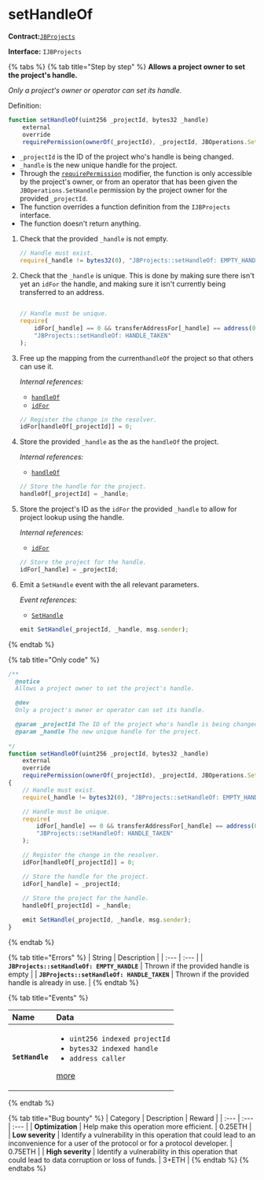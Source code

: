 # setHandleOf

**Contract:**[`JBProjects`](../)

**Interface:** `IJBProjects`

{% tabs %}
{% tab title="Step by step" %}
**Allows a project owner to set the project's handle.**

_Only a project's owner or operator can set its handle._  
  
Definition:

```javascript
function setHandleOf(uint256 _projectId, bytes32 _handle)
    external
    override
    requirePermission(ownerOf(_projectId), _projectId, JBOperations.SetHandle)
```

* `_projectId` is the ID of the project who's handle is being changed.
* `_handle` is the new unique handle for the project.
* Through the [`requirePermission`](../../jboperatable/modifiers/requirepermission.md) modifier, the function is only accessible by the project's owner, or from an operator that has been given the `JBOperations.SetHandle` permission by the project owner for the provided `_projectId`.
* The function overrides a function definition from the `IJBProjects` interface.
* The function doesn't return anything.

1. Check that the provided `_handle` is not empty.

   ```javascript
   // Handle must exist.
   require(_handle != bytes32(0), "JBProjects::setHandleOf: EMPTY_HANDLE");
   ```

2. Check that the `_handle` is unique. This is done by making sure there isn't yet an `idFor` the handle, and making sure it isn't currently being transferred to an address.

   ```javascript

   // Handle must be unique.
   require(
       idFor[_handle] == 0 && transferAddressFor[_handle] == address(0),
       "JBProjects::setHandleOf: HANDLE_TAKEN"
   );
   ```

3. Free up the mapping from the current`handleOf` the project so that others can use it.  


   _Internal references:_

   * [`handleOf`](../read/handleof.md)
   * [`idFor`](../read/idfor.md)

   ```javascript
   // Register the change in the resolver.
   idFor[handleOf[_projectId]] = 0;
   ```

4. Store the provided `_handle` as the as the `handleOf` the project.  


   _Internal references:_

   * [`handleOf`](../read/handleof.md)

   ```javascript
   // Store the handle for the project.
   handleOf[_projectId] = _handle;
   ```

5. Store the project's ID as the `idFor` the provided `_handle` to allow for project lookup using the handle.  


   _Internal references:_

   * [`idFor`](../read/idfor.md)

   ```javascript
   // Store the project for the handle.
   idFor[_handle] = _projectId;
   ```

6. Emit a `SetHandle` event with the all relevant parameters.   


   _Event references:_

   * [`SetHandle`](../events/sethandle.md) 

   ```javascript
   emit SetHandle(_projectId, _handle, msg.sender);
   ```
{% endtab %}

{% tab title="Only code" %}
```javascript
/**
  @notice 
  Allows a project owner to set the project's handle.

  @dev 
  Only a project's owner or operator can set its handle.

  @param _projectId The ID of the project who's handle is being changed.
  @param _handle The new unique handle for the project.
  
*/
function setHandleOf(uint256 _projectId, bytes32 _handle)
    external
    override
    requirePermission(ownerOf(_projectId), _projectId, JBOperations.SetHandle)
{
    // Handle must exist.
    require(_handle != bytes32(0), "JBProjects::setHandleOf: EMPTY_HANDLE");

    // Handle must be unique.
    require(
        idFor[_handle] == 0 && transferAddressFor[_handle] == address(0),
        "JBProjects::setHandleOf: HANDLE_TAKEN"
    );

    // Register the change in the resolver.
    idFor[handleOf[_projectId]] = 0;

    // Store the handle for the project.
    idFor[_handle] = _projectId;
    
    // Store the project for the handle.
    handleOf[_projectId] = _handle;

    emit SetHandle(_projectId, _handle, msg.sender);
}
```
{% endtab %}

{% tab title="Errors" %}
| String | Description |
| :--- | :--- |
| **`JBProjects::setHandleOf: EMPTY_HANDLE`** | Thrown if the provided handle is empty |
| **`JBProjects::setHandleOf: HANDLE_TAKEN`** | Thrown if the provided handle is already in use. |
{% endtab %}

{% tab title="Events" %}
<table>
  <thead>
    <tr>
      <th style="text-align:left">Name</th>
      <th style="text-align:left">Data</th>
    </tr>
  </thead>
  <tbody>
    <tr>
      <td style="text-align:left"><b><code>SetHandle</code></b>
      </td>
      <td style="text-align:left">
        <ul>
          <li><code>uint256 indexed projectId</code> 
          </li>
          <li><code>bytes32 indexed handle</code> 
          </li>
          <li><code>address caller</code>
          </li>
        </ul>
        <p><a href="../events/sethandle.md">more</a>
        </p>
      </td>
    </tr>
  </tbody>
</table>
{% endtab %}

{% tab title="Bug bounty" %}
| Category | Description | Reward |
| :--- | :--- | :--- |
| **Optimization** | Help make this operation more efficient. | 0.25ETH |
| **Low severity** | Identify a vulnerability in this operation that could lead to an inconvenience for a user of the protocol or for a protocol developer. | 0.75ETH |
| **High severity** | Identify a vulnerability in this operation that could lead to data corruption or loss of funds. | 3+ETH |
{% endtab %}
{% endtabs %}



